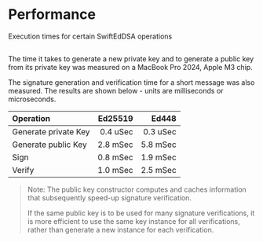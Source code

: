 # Performance

Execution times for certain SwiftEdDSA operations

## 
The time it takes to generate a new private key and to generate a public key from its private key
was measured on a MacBook Pro 2024, Apple M3 chip.

The signature generation and verification time for a short message was also measured. 
The results are shown below - units are milliseconds or microseconds.

| Operation            | Ed25519   | Ed448     |
|:---------------------|----------:|----------:|
| Generate private Key | 0.4 uSec  | 0.3 uSec  |
| Generate public Key  | 2.8 mSec  | 5.8 mSec  |
| Sign                 | 0.8 mSec  | 1.9 mSec  |
| Verify               | 1.0 mSec  | 2.5 mSec  |

> Note:
The public key constructor computes and caches information that subsequently speed-up signature verification.
>
> If the same public key is to be used for many signature verifications, it is more efficient to use the same key instance for all verifications,
rather than generate a new instance for each verification.

